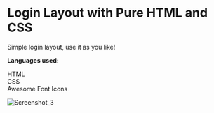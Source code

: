 # Login Layout with Pure HTML and CSS

Simple login layout, use it as you like!

<b>Languages used:</b>

HTML<br>
CSS<br>
Awesome Font Icons

![Screenshot_3](https://user-images.githubusercontent.com/48416195/213615604-f8fd024c-c0a2-4302-b9e1-85e2bb502a79.png)
